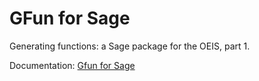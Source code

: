 GFun for Sage
=============

Generating functions: a Sage package for the OEIS, part 1.

Documentation:
<a href="http://www.luschny.de/math/seq/gfun/gfun.html">Gfun for Sage</a>
